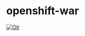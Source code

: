 # openshift-war

[![Git](https://app.soluble.cloud/api/v1/public/badges/683bb342-5594-42b1-b6b2-84c2441e380c.svg?orgId=762678537011)](https://app.soluble.cloud/repos/details/github.com/ryhennessy/openshift-war?orgId=762678537011)  
